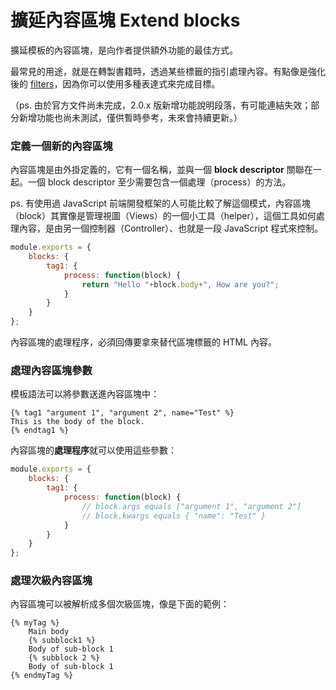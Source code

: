 # 擴延內容區塊 Extend blocks

擴延模板的內容區塊，是向作者提供額外功能的最佳方式。

最常見的用途，就是在轉製書籍時，透過某些標籤的指引處理內容。有點像是強化後的 [filters](./filters.md)，因為你可以使用多種表達式來完成目標。

（ps. 由於官方文件尚未完成，2.0.x 版新增功能說明段落，有可能連結失效；部分新增功能也尚未測試，僅供暫時參考，未來會持續更新。）

### 定義一個新的內容區塊

內容區塊是由外掛定義的，它有一個名稱，並與一個 **block descriptor** 關聯在一起。一個 block descriptor 至少需要包含一個處理（process）的方法。

ps. 有使用過 JavaScript 前端開發框架的人可能比較了解這個模式，內容區塊（block）其實像是管理視圖（Views）的一個小工具（helper），這個工具如何處理內容，是由另一個控制器（Controller）、也就是一段 JavaScript 程式來控制。

```js
module.exports = {
    blocks: {
        tag1: {
            process: function(block) {
                return "Hello "+block.body+", How are you?";
            }
        }
    }
};
```

內容區塊的處理程序，必須回傳要拿來替代區塊標籤的 HTML 內容。

### 處理內容區塊參數

模板語法可以將參數送進內容區塊中：

```
{% tag1 "argument 1", "argument 2", name="Test" %}
This is the body of the block.
{% endtag1 %}
```

內容區塊的**處理程序**就可以使用這些參數：

```js
module.exports = {
    blocks: {
        tag1: {
            process: function(block) {
                // block.args equals ["argument 1", "argument 2"]
                // block.kwargs equals { "name": "Test" }
            }
        }
    }
};
```

### 處理次級內容區塊

內容區塊可以被解析成多個次級區塊，像是下面的範例：

```
{% myTag %}
    Main body
    {% subblock1 %}
    Body of sub-block 1
    {% subblock 2 %}
    Body of sub-block 1
{% endmyTag %}
```
